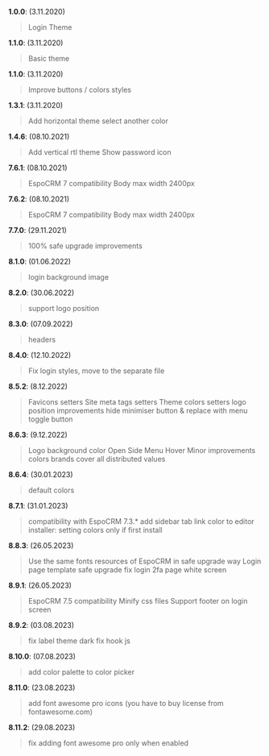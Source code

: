 **1.0.0**: (3.11.2020)

> Login Theme

**1.1.0**: (3.11.2020)

> Basic theme

**1.1.0**: (3.11.2020)

> Improve buttons / colors styles

**1.3.1**: (3.11.2020)

> Add horizontal theme
> select another color

**1.4.6**: (08.10.2021)

> Add vertical rtl theme
> Show password icon

**7.6.1**: (08.10.2021)

> EspoCRM 7 compatibility
> Body max width 2400px

**7.6.2**: (08.10.2021)

> EspoCRM 7 compatibility
> Body max width 2400px

**7.7.0**: (29.11.2021)

> 100% safe upgrade
> improvements

**8.1.0**: (01.06.2022)

> login background image

**8.2.0**: (30.06.2022)

> support logo position

**8.3.0**: (07.09.2022)

> headers

**8.4.0**: (12.10.2022)

> Fi̇x login styles, move to the separate fi̇le

**8.5.2**: (8.12.2022)

> Favicons setters
> Site meta tags setters
> Theme colors setters
> logo position improvements
> hide minimiser button & replace with menu toggle button

**8.6.3**: (9.12.2022)

> Logo background color
> Open Side Menu Hover
> Minor improvements
> colors brands cover all distributed values

**8.6.4**: (30.01.2023)

> default colors

**8.7.1**: (31.01.2023)

> compatibility with EspoCRM 7.3.*
> add sidebar tab link color to editor
> installer: setting colors only if first install

**8.8.3**: (26.05.2023)

> Use the same fonts resources of EspoCRM in safe upgrade way
> Login page template safe upgrade
> fix login 2fa page white screen

**8.9.1**: (26.05.2023)

> EspoCRM 7.5 compatibility
> Minify css files
> Support footer on login screen

**8.9.2**: (03.08.2023)

> fix label theme dark
> fix hook js

**8.10.0**: (07.08.2023)

> add color palette to color picker

**8.11.0**: (23.08.2023)

> add font awesome pro icons (you have to buy license from fontawesome.com)

**8.11.2**: (29.08.2023)

> fix adding font awesome pro only when enabled
